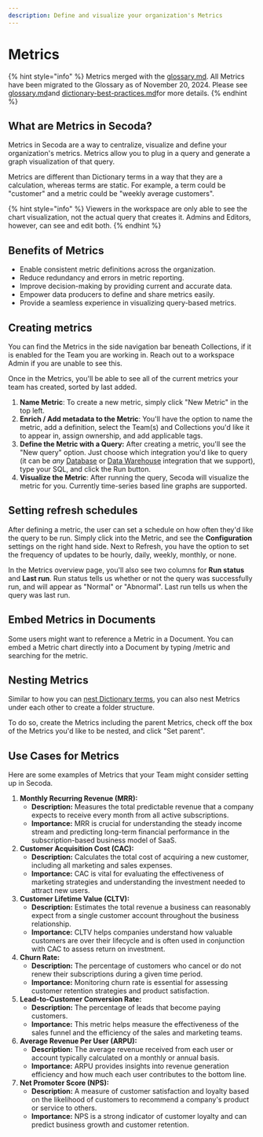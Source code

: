 ```yaml
---
description: Define and visualize your organization's Metrics
---
```


# Metrics

{% hint style="info" %}
Metrics merged with the [glossary.md](glossary.md "mention"). All Metrics have been migrated to the Glossary as of November 20, 2024. Please see [glossary.md](glossary.md "mention")and [dictionary-best-practices.md](../best-practices/dictionary-best-practices.md "mention")for more details.
{% endhint %}

## What are Metrics in Secoda?

Metrics in Secoda are a way to centralize, visualize and define your organization's metrics. Metrics allow you to plug in a query and generate a graph visualization of that query.

Metrics are different than Dictionary terms in a way that they are a calculation, whereas terms are static. For example, a term could be "customer" and a metric could be "weekly average customers".

{% hint style="info" %}
Viewers in the workspace are only able to see the chart visualization, not the actual query that creates it. Admins and Editors, however, can see and edit both.
{% endhint %}

## Benefits of Metrics

* Enable consistent metric definitions across the organization.
* Reduce redundancy and errors in metric reporting.
* Improve decision-making by providing current and accurate data.
* Empower data producers to define and share metrics easily.
* Provide a seamless experience in visualizing query-based metrics.

## Creating metrics

You can find the Metrics in the side navigation bar beneath Collections, if it is enabled for the Team you are working in. Reach out to a workspace Admin if you are unable to see this.

Once in the Metrics, you'll be able to see all of the current metrics your team has created, sorted by last added.

1. **Name Metric**: To create a new metric, simply click "New Metric" in the top left.
2. **Enrich / Add metadata to the Metric**: You'll have the option to name the metric, add a definition, select the Team(s) and Collections you'd like it to appear in, assign ownership, and add applicable tags.
3. **Define the Metric with a Query:** After creating a metric, you'll see the "New query" option. Just choose which integration you'd like to query (it can be _any_ [Database](../integrations/databases/) or [Data Warehouse](../integrations/data-warehouses/) integration that we support), type your SQL, and click the Run button.
4. **Visualize the Metric**: After running the query, Secoda will visualize the metric for you. Currently time-series based line graphs are supported.

## Setting refresh schedules

After defining a metric, the user can set a schedule on how often they'd like the query to be run. Simply click into the Metric, and see the **Configuration** settings on the right hand side. Next to Refresh, you have the option to set the frequency of updates to be hourly, daily, weekly, monthly, or none.

In the Metrics overview page, you'll also see two columns for **Run status** and **Last run**. Run status tells us whether or not the query was successfully run, and will appear as "Normal" or "Abnormal". Last run tells us when the query was last run.

## Embed Metrics in Documents

Some users might want to reference a Metric in a Document. You can embed a Metric chart directly into a Document by typing /metric and searching for the metric.

## Nesting Metrics

Similar to how you can [nest Dictionary terms](broken-reference/), you can also nest Metrics under each other to create a folder structure.

To do so, create the Metrics including the parent Metrics, check off the box of the Metrics you'd like to be nested, and click "Set parent".

## Use Cases for Metrics

Here are some examples of Metrics that your Team might consider setting up in Secoda.

1. **Monthly Recurring Revenue (MRR):**
   * **Description:** Measures the total predictable revenue that a company expects to receive every month from all active subscriptions.
   * **Importance:** MRR is crucial for understanding the steady income stream and predicting long-term financial performance in the subscription-based business model of SaaS.
2. **Customer Acquisition Cost (CAC):**
   * **Description:** Calculates the total cost of acquiring a new customer, including all marketing and sales expenses.
   * **Importance:** CAC is vital for evaluating the effectiveness of marketing strategies and understanding the investment needed to attract new users.
3. **Customer Lifetime Value (CLTV):**
   * **Description:** Estimates the total revenue a business can reasonably expect from a single customer account throughout the business relationship.
   * **Importance:** CLTV helps companies understand how valuable customers are over their lifecycle and is often used in conjunction with CAC to assess return on investment.
4. **Churn Rate:**
   * **Description:** The percentage of customers who cancel or do not renew their subscriptions during a given time period.
   * **Importance:** Monitoring churn rate is essential for assessing customer retention strategies and product satisfaction.
5. **Lead-to-Customer Conversion Rate:**
   * **Description:** The percentage of leads that become paying customers.
   * **Importance:** This metric helps measure the effectiveness of the sales funnel and the efficiency of the sales and marketing teams.
6. **Average Revenue Per User (ARPU):**
   * **Description:** The average revenue received from each user or account typically calculated on a monthly or annual basis.
   * **Importance:** ARPU provides insights into revenue generation efficiency and how much each user contributes to the bottom line.
7. **Net Promoter Score (NPS):**
   * **Description:** A measure of customer satisfaction and loyalty based on the likelihood of customers to recommend a company's product or service to others.
   * **Importance:** NPS is a strong indicator of customer loyalty and can predict business growth and customer retention.
